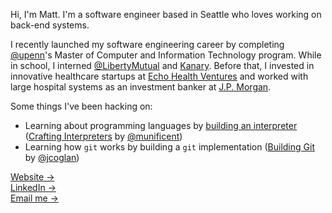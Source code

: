 Hi, I'm Matt.  I'm a software engineer based in Seattle who loves working on back-end systems.

I recently launched my software engineering career by completing [@upenn](https://github.com/upenn)'s Master of Computer and Information Technology program.  While in school, I interned [@LibertyMutual](https://github.com/libertymutual) and [Kanary](https://www.linkedin.com/company/thekanary/).  Before that, I invested in innovative healthcare startups at [Echo Health Ventures](https://www.echohealthventures.com) and worked with large hospital systems as an investment banker at [J.P. Morgan](https://www.jpmorgan.com).

Some things I've been hacking on:
- Learning about programming languages by [building an interpreter](https://github.com/mattparmett/jlox) ([Crafting Interpreters](https://github.com/munificent/craftinginterpreters) by [@munificent](https://github.com/munificent))
- Learning how `git` works by building a `git` implementation ([Building Git](https://shop.jcoglan.com/building-git/) by [@jcoglan](https://github.com/jcoglan))

[Website &rarr;](https://mattparmett.com) <br />
[LinkedIn &rarr;](https://www.linkedin.com/in/matthewparmett/) <br />
[Email me &rarr;](mailto:hi@mattparmett.com)
